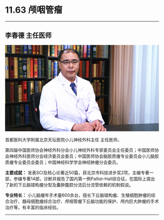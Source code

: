 # 11.63 颅咽管瘤

---

## 李春德 主任医师

![1682522367766](image/c11_063/1682522367766.png)

首都医科大学附属北京天坛医院小儿神经外科主任 主任医师。

第四届中国医师协会神经外科分会小儿神经外科专家委员会主任委员；中国医师协会神经外科医师分会经济委员会委员；中国医师协会脑胶质瘤专业委员会小儿脑胶质瘤专业委员会委员；中国神经科学学会神经肿瘤分会委员。


**主要成就：** 发表SCI及核心论著近50篇，获北京市科技进步奖2项，主编专著一部，参编专著14部，诊断并报告了国内第一例Pallist-Hall综合征，在国际上提出了新的下丘脑错构瘤分型及囊肿腹腔分流后分流管依赖的机制假说。


**专业特长：** 小儿脑瘤年手术量600余台，擅长下丘脑错构瘤、生殖细胞肿瘤的综合治疗、髓母细胞瘤综合治疗、颅咽管瘤下丘脑功能的保护、颅内巨大肿瘤的手术治疗等，有丰富的临床经验。

---
